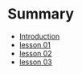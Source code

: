 # Summary

* [Introduction](README.md)
* [lesson 01](01.md)
* [lesson 02](02.md)
* [lesson 03](03.md)

